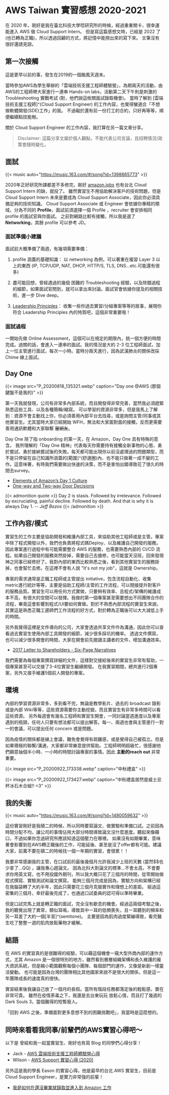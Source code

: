 # AWS Taiwan 實習感想 2020-2021


在 2020 年，剛好是我在臺北科技大學唸研究所的時候，經過重重關卡，很幸運能進入 AWS 做 Cloud Support Intern。
但是寫這篇感想文時，已經是 2022 了 (也已轉為正職)，所以透過回顧的方式，將記憶中能撈出來的寫下來。
文筆沒有很好還請見諒。

## 第一次接觸

這是更早以前的事，發生在2019的一個颱風天週末。

當時參加AWS為學生舉辦的「雲端技術支援工程師體驗營」，為期兩天的活動，由AWS的工程師帶大家進行一連串 Hands-on labs，活動第二天下午則是刺激的 Troubleshooting 實戰考試 (對，他們說這攸關面試錄取機會)。
當時了解到 [雲端技術支援工程師]^(Cloud Support Engineer) 的工作內容，也覺得蠻適合「不想做軟體開發(SDE)工作」的我。
不過礙於還有前一份打工的合約，只好再等等，順便繼續點技能樹。

關於 Cloud Support Engineer 的工作內容，我打算在另一篇文章分享。

> Disclaimer: 這篇分享文屬於個人觀點，不能代表公司言論，且招聘情況/政策會隨時變化。

## 面試

{{< music auto="https://music.163.com/#/song?id=1398665773" >}}

2020年正好研究所課都差不多修完，剛好 [amazon.jobs](https://amazon.jobs) 也有台北 Cloud Support Intern 的缺，就投了。
雖然實習生不用協助解決客戶的技術問題，但是 Cloud Support Intern 未來是要成為 Cloud Support Associate，因此你必須具備足夠的技術知識。
Cloud Support Associate 或 Engineer 會依據你專精的領域，分為不同的 **Profile**，面試前須選擇一個 Profile ，recruiter 會安排相同 profile 的面試官與你面試。
之前對網路比較有接觸，所以我是選了 **Networking**，其餘 profile 可以參考 JD。

### 面試準備小建議

面試前大概準備了兩週，有幾項需要準備：

1. profile 涵蓋的基礎知識：
  以 networking 為例，可以著重在複習 Layer 3 以上的東西 (IP, TCP/UDP, NAT, DHCP, HTTP/S, TLS, DNS...etc.可能還有很多)

2. 盡可能回想，曾經遇過的幾個 困難的 Troubleshooting 經驗，以及除錯過程的細節，如果面試官問到，就可以拿出來討論。面試官會依據你提及的相關技術，進一步 Dive deep。

3. [Leadership Principles](https://www.amazon.jobs/en/principles)：
  收集一些你過去實習/分組專案等等的故事，展現你符合 Leadership Principles 內的特質吧，這個非常重要哦！

### 面試過程

一開始先做 Online Assessment，這個可以在規定的期限內，挑一個方便的時間完成。過關的話，會進入一連串的面試。我的情況是大約 2-3 位工程師面試，加上一位主管進行面試，每次一小時。當時分兩天進行，因為武漢肺炎的關係改採 Chime 線上面試。

## Day One

{{< image src="P_20200818_135321.webp" caption="Day one @AWS (那個鍵盤不是我的)" >}}

第一天我就發現，公司有非常多內部系統，而且開發得非常完善，當然我必須趕緊熟悉這些工具、以及各種簡稱/縮寫。
可以學習的資源非常多，但是我馬上了解到：資源不會主動找上你，你必須善用內部平台去找尋，或是詢問主管/同事或其他實習生。尤其當時大家已經開始 WFH，無法和大家面對面的接觸，反而更需要善用通訊軟體和大家聯繫 ~~當網友~~。

Day One 除了指 onboarding 的第一天，在 Amazon，Day One 具有特殊的意含。
我所理解的「Day One 精神」代表每天你需要持有接觸全新事物的心態、勇於嘗試、勇於接納嘗試後的失敗。每天都可能出現你以前沒處理過的問題類型，而不是只停留在自己知識所涵蓋的[範圍]^(舒適圈)內、也不能只做著一成不變的工作。這意味著，有時我們需要做出快速的決策，而不是害怕出錯導致花了很久的時間去survey。

- [Elements of Amazon’s Day 1 Culture](https://aws.amazon.com/executive-insights/content/how-amazon-defines-and-operationalizes-a-day-1-culture/?nc1=h_ls)
- [One-way and Two-way Door Decisions](https://shit.management/one-way-and-two-way-door-decisions/)

{{< admonition quote >}}
Day 2 is stasis. Followed by irrelevance. Followed by excruciating, painful decline. Followed by death. And that is why it is always Day 1. -- *Jeff Bezos*
{{< /admonition >}}

## 工作內容/模式

實習生的工作主要是協助開發和維護內部工具，來協助其他工程師或是主管。專案中除了程式開發以外，我們也負責將程式碼Deploy、以及維護自己開發的服務。因此專案進行過程中有可能需要整合 AWS 的服務，也需要熟悉內部的 CI/CD 流程。如果自己開發的服務突然掛掉，需要自己去搶修，也可能當天沒班，回來發現神之同事已經修好了。我對內部的東西比較熟悉之後，看到其他實習生的服務掛掉，也會幫忙去修。在這裡不會有人說 "It's not my job"，這就是 Ownership。

專案的需求通常是正職工程師或主管提出 initiative，包含流程自動化、收集metric進行統計等等，主要是協助工程師/主管的工作流程，可以間接提升對客戶的服務品質。實習生可以用任何方式實做，只要夠有效率、且程式/架構的維護成本不高，有很大的空間可以發揮。我做的第一個專案甚至需要想出不同團隊合作的流程，畢竟這會影響到程式/UI要如何實做。對於不熟悉內部流程的實習生來說，其實這是熟悉正職工遲師們工作流程的好方式，對於轉為正職後可以大大減低上手的時間。

另外我覺得這裡是文件導向的公司，大家會透過共享文件作為溝通，因此你可以查看過去實習生使用內部工具開發的細節，減少很多踩坑的機率。
透過文件撰寫，也可以減少很多開會的時間，大家在開會前先閱讀主講者的文件，增加溝通效率。

- [2017 Letter to Shareholders - Six-Page Narratives](https://www.aboutamazon.com/news/company-news/2017-letter-to-shareholders)

我們需要為每個專案撰寫詳細的文件，這樣對交接給後來的實習生非常有幫助，一個專案甚至可以交接了3-4位實習生繼續開發。
在我實習期間，總共進行2個專案，另外又接手維護5個前人開發的專案。

## 環境

內部的學習資源非常多，多到看不完，無論是教學影片、過去的 broadcast 錄影或是內部 Wiki等等，這些資源需要你主動挖掘，而且實習生有非常多時間可以看這些資源。
另外每週會有幾名工程師和實習生開會，一同討論當週進度以及專案遇到的瓶頸，任何人只要有想法都可以提出解答。每一、兩週也會與主管進行一對一的會議，可以提出任何 concern 或是問題。

因為疫情的關係都是線上會議，難免會覺得有疏離感，或是覺得自己被孤立。但是如果積極的聯繫/溝通，大家都非常樂意提供幫助。工程師明明超級忙，很感謝他們願意抽個半小時、一小時的時間討論專案的事情。因此 **主動的reach out** 非常重要。

{{< image src="P_20200922_173338.webp" caption="中秋禮盒" >}}

{{< image src="P_20200922_173427.webp" caption="中秋禮盒居然是威士忌杯冰石木合組!! <3" >}}

## 我的失衡
{{< music auto="https://music.163.com/#/song?id=1480059632" >}}

這份實習剛好是我碩二的時候，所以同時要寫論文、做實驗和準備口試。之前因為時間分配不均，讓公司的事情佔用大部分時間導致論文沒什麼進度。聽起來像藉口，不過如果你念過研究所應該知道這個壓力在哪裡。
如果沒有如期畢業，意味著會影響到在AWS轉正職後的工作，可能延後、甚至是沒了offer都有可能。建議大家，前萬不要在碩二的時候找一個一年期的實習，會很累！！

我要非常感謝我的主管，在口試前的最後幾個月允許我減少上班的天數 (當然$$也少拿了...QQ) ，讓我專心趕論文。
因為北科大對論文的標準...不會太高，不會要求你用英文寫，也不用投國外期刊，所以我大概只花了三個月的時間，從零開始做程式撰寫、實驗測試和論文撰寫。
能夠三個月完成是因為，實驗方向和架構已經在我腦袋轉了大約半年，因此只需要花三個月克服實作和理想上的差距。
經過這密集的三個月，幸好最後完成了，也通過口試委員的認可得以準時畢業。

但是口試完馬上就是轉正職的面試，完全沒有歇息的機會。經過這兩個考驗之後，我的聽覺出現了異常，類似耳鳴，導致其中一耳的低頻喪失，且一耳聽到的頻率和另一耳差了大約一個[半音]^(semitone)。
主要是因為肌肉過度緊繃導致，看完醫生吃了整整一週的肌肉放鬆藥物才緩解。

## 結語

在 AWS 的實習真的是很難得的經驗，可以藉這個機會一窺大型外商內部的運作方式，尤其 Amazon 是一個很特別的地方，雖然看到層層組織架構和長久維護的龐大資訊系統，但是縮小範圍觀察每個小團隊、每個部門的運作，又像是新創一樣靈活變動。
也可能是因為台灣的團隊相比其他國家來說不是很大的關係，但是這一年團隊成長的速度真的很快。

實習結束後我讓自己放了一個月的長假。當所有階段任務都落定後的輕鬆感，實在非常可貴。
雖然在疫情荼毒之下，我還是去台東玩玩 放鬆心情，而且打了幾週的 Dark Souls 3，當個難得的短暫廢人。

「回到 AWS 之後，準備面對更多意想不到的困難挑戰吧」，我當時是這麼想的。

## 同時來看看我同事/前輩們的AWS實習心得吧～

以下是 曾經和我一起當實習生、剛好也有寫 Blog 的同學們心得分享！
- Jack - [AWS 雲端技術支援工程師體驗營心得](https://jackkuo.org/post/aws%E9%9B%B2%E7%AB%AF%E5%B7%A5%E7%A8%8B%E5%B8%AB%E9%AB%94%E9%A9%97%E7%87%9F%E5%BF%83%E5%BE%97/)
- Wilson - [AWS Support 實習心得 (2020)](https://josix.tw/aws-support-intern-review-2020/)

另外這是我的學長 Eason 的實習心得。他是最早的台北 AWS 實習生，目前是 Cloud Support Engineer，是實力非常強的前輩！
- [我是如何在還沒畢業就錄取並進入到 Amazon 工作 ](https://easoncao.com/how-am-I-get-into-amazon-before-graduate/)

